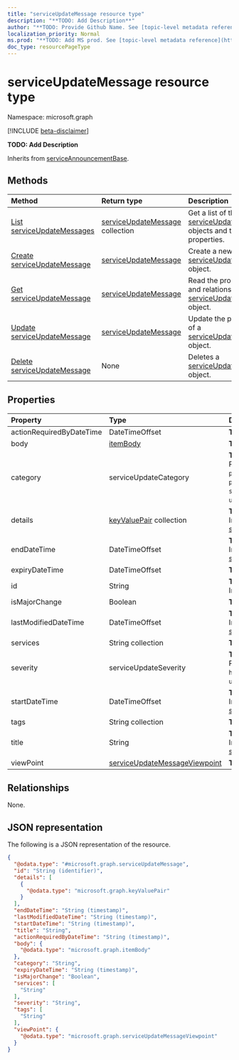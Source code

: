 ```yaml
---
title: "serviceUpdateMessage resource type"
description: "**TODO: Add Description**"
author: "**TODO: Provide Github Name. See [topic-level metadata reference](https://msgo.azurewebsites.net/add/document/guidelines/metadata.html#topic-level-metadata)**"
localization_priority: Normal
ms.prod: "**TODO: Add MS prod. See [topic-level metadata reference](https://msgo.azurewebsites.net/add/document/guidelines/metadata.html#topic-level-metadata)**"
doc_type: resourcePageType
---
```


# serviceUpdateMessage resource type

Namespace: microsoft.graph

[!INCLUDE [beta-disclaimer](../../includes/beta-disclaimer.md)]

**TODO: Add Description**


Inherits from [serviceAnnouncementBase](../resources/serviceannouncementbase.md).

## Methods
|Method|Return type|Description|
|:---|:---|:---|
|[List serviceUpdateMessages](../api/serviceupdatemessage-list.md)|[serviceUpdateMessage](../resources/serviceupdatemessage.md) collection|Get a list of the [serviceUpdateMessage](../resources/serviceupdatemessage.md) objects and their properties.|
|[Create serviceUpdateMessage](../api/serviceupdatemessage-create.md)|[serviceUpdateMessage](../resources/serviceupdatemessage.md)|Create a new [serviceUpdateMessage](../resources/serviceupdatemessage.md) object.|
|[Get serviceUpdateMessage](../api/serviceupdatemessage-get.md)|[serviceUpdateMessage](../resources/serviceupdatemessage.md)|Read the properties and relationships of a [serviceUpdateMessage](../resources/serviceupdatemessage.md) object.|
|[Update serviceUpdateMessage](../api/serviceupdatemessage-update.md)|[serviceUpdateMessage](../resources/serviceupdatemessage.md)|Update the properties of a [serviceUpdateMessage](../resources/serviceupdatemessage.md) object.|
|[Delete serviceUpdateMessage](../api/serviceupdatemessage-delete.md)|None|Deletes a [serviceUpdateMessage](../resources/serviceupdatemessage.md) object.|

## Properties
|Property|Type|Description|
|:---|:---|:---|
|actionRequiredByDateTime|DateTimeOffset|**TODO: Add Description**|
|body|[itemBody](../resources/itembody.md)|**TODO: Add Description**|
|category|serviceUpdateCategory|**TODO: Add Description**. Possible values are: `preventOrFixIssue`, `planForChange`, `stayInformed`, `unknownFutureValue`.|
|details|[keyValuePair](../resources/keyvaluepair.md) collection|**TODO: Add Description** Inherited from [serviceAnnouncementBase](../resources/serviceannouncementbase.md).|
|endDateTime|DateTimeOffset|**TODO: Add Description** Inherited from [serviceAnnouncementBase](../resources/serviceannouncementbase.md).|
|expiryDateTime|DateTimeOffset|**TODO: Add Description**|
|id|String|**TODO: Add Description** Inherited from [entity](../resources/entity.md).|
|isMajorChange|Boolean|**TODO: Add Description**|
|lastModifiedDateTime|DateTimeOffset|**TODO: Add Description** Inherited from [serviceAnnouncementBase](../resources/serviceannouncementbase.md).|
|services|String collection|**TODO: Add Description**|
|severity|serviceUpdateSeverity|**TODO: Add Description**. Possible values are: `normal`, `high`, `critical`, `unknownFutureValue`.|
|startDateTime|DateTimeOffset|**TODO: Add Description** Inherited from [serviceAnnouncementBase](../resources/serviceannouncementbase.md).|
|tags|String collection|**TODO: Add Description**|
|title|String|**TODO: Add Description** Inherited from [serviceAnnouncementBase](../resources/serviceannouncementbase.md).|
|viewPoint|[serviceUpdateMessageViewpoint](../resources/serviceupdatemessageviewpoint.md)|**TODO: Add Description**|

## Relationships
None.

## JSON representation
The following is a JSON representation of the resource.
<!-- {
  "blockType": "resource",
  "keyProperty": "id",
  "@odata.type": "microsoft.graph.serviceUpdateMessage",
  "baseType": "microsoft.graph.serviceAnnouncementBase",
  "openType": false
}
-->
``` json
{
  "@odata.type": "#microsoft.graph.serviceUpdateMessage",
  "id": "String (identifier)",
  "details": [
    {
      "@odata.type": "microsoft.graph.keyValuePair"
    }
  ],
  "endDateTime": "String (timestamp)",
  "lastModifiedDateTime": "String (timestamp)",
  "startDateTime": "String (timestamp)",
  "title": "String",
  "actionRequiredByDateTime": "String (timestamp)",
  "body": {
    "@odata.type": "microsoft.graph.itemBody"
  },
  "category": "String",
  "expiryDateTime": "String (timestamp)",
  "isMajorChange": "Boolean",
  "services": [
    "String"
  ],
  "severity": "String",
  "tags": [
    "String"
  ],
  "viewPoint": {
    "@odata.type": "microsoft.graph.serviceUpdateMessageViewpoint"
  }
}
```

